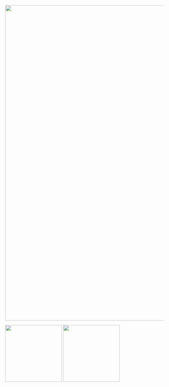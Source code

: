 <div align="center">
  <img src="https://capsule-render.vercel.app/api?type=waving&color=auto&height=200&section=header&text=Joowook&nbsp;Kim&fontSize=90" width="1000rem"></img>   
</div>

<p>
  <img height="180em" src="https://github-readme-stats.vercel.app/api?username=kimjoowook&show_icons=true">  
  <img height="180em" src="https://github-readme-stats.vercel.app/api/top-langs/?username=kimjoowook&layout=compact&langs_count=8&theme=white)](https://github.com/kimjoowook?tab=repositories&q=&type=&language=java&sort=">  
</p>

